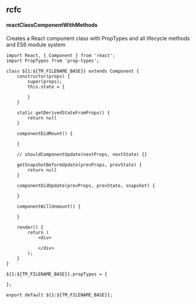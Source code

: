 ## rcfc
#### reactClassComponentWithMethods
Creates a React component class with PropTypes and all lifecycle methods and ES6 module system
```
import React, { Component } from 'react';
import PropTypes from 'prop-types';

class ${1:${TM_FILENAME_BASE}} extends Component {
	constructor(props) {
		super(props);
		this.state = {
			
		}
	}

	static getDerivedStateFromProps() {
		return null
	}

	componentDidMount() {
		
	}

	// shouldComponentUpdate(nextProps, nextState) {}

	getSnapshotBeforeUpdate(prevProps, prevState) {
		return null
	}

	componentDidUpdate(prevProps, prevState, snapshot) {
		
	}

	componentWillUnmount() {
		
	}

	render() {
		return (
			<div>
				
			</div>
		);
	}
}

${1:${TM_FILENAME_BASE}}.propTypes = {
	
};

export default ${1:${TM_FILENAME_BASE}};
```